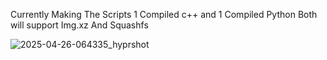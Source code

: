Currently Making The Scripts 1 Compiled c++ and 1 Compiled Python Both will support Img.xz And Squashfs

![2025-04-26-064335_hyprshot](https://github.com/user-attachments/assets/270f8b63-d35e-4ab5-a8b2-8de76c1f5126)
